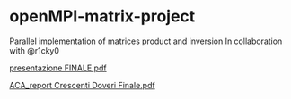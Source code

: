 # openMPI-matrix-project
Parallel implementation of matrices product and inversion
In collaboration with @r1cky0

[presentazione FINALE.pdf](https://github.com/riccardocrescenti/openMPI-matrix-project/files/8154180/presentazione.FINALE.pdf)

[ACA_report Crescenti Doveri Finale.pdf](https://github.com/riccardocrescenti/openMPI-matrix-project/files/8154185/ACA_report.Crescenti.Doveri.Finale.pdf)
